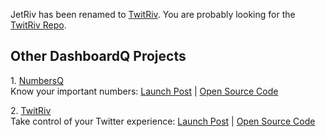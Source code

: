 JetRiv has been renamed to [TwitRiv](https://twitriv.com/). You are probably looking for the [TwitRiv Repo](https://github.com/dashboardq/twitriv).

## Other DashboardQ Projects
1\. [NumbersQ](https://www.numbersq.com/)  
Know your important numbers: [Launch Post](https://www.agraddy.com/startup-1-numbersq-know-the-state-of-your-business-in-30-seconds) | [Open Source Code](https://github.com/dashboardq/numbersq)  

2\. [TwitRiv](https://twitriv.com/)  
Take control of your Twitter experience: [Launch Post](https://www.agraddy.com/startup-2-twitriv-control-your-twitter-experience) | [Open Source Code](https://github.com/dashboardq/twitriv)
